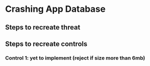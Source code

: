 # Crashing App Database

## Steps to recreate threat

## Steps to recreate controls

### Control 1: yet to implement (reject if size more than 6mb)

